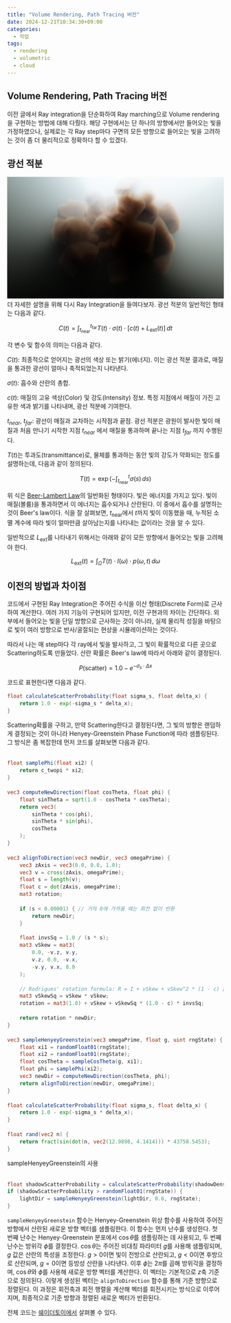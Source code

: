 ```yaml
---
title: "Volume Rendering, Path Tracing 버전"
date: 2024-12-21T10:34:30+09:00
categories:
  - 작업
tags:
  - rendering
  - volumetric
  - cloud
---
```


## Volume Rendering, Path Tracing 버전 ##

이전 글에서 Ray integration을 단순화하여 Ray marching으로 Volume rendering을 구현하는 방법에 대해 다뤘다. 
해당 구현에서는 단 하나의 방향에서만 들어오는 빛을 가정하였으나, 실제로는 각 Ray step마다 구면의 모든 방향으로 들어오는 빛을 고려하는 것이 좀 더 물리적으로 정확하다 할 수 있겠다.

## 광선 적분 ##

![이미지](https://github.com/okdalto/okdalto.github.io/blob/master/assets/2024-12-21-Volume%20Rendering%20(Path%20Tracing)/volume_rendering.png?raw=true)
더 자세한 설명을 위해 다시 Ray Integration을 들여다보자. 광선 적분의 일반적인 형태는 다음과 같다.

$$C(t) = \int_{t_{\text{near}}}^{t_{\text{far}}} T(t) \cdot \sigma(t) \cdot \left[c(t) + L_{\text{ext}}(t)\right] \, dt$$

각 변수 및 함수의 의미는 다음과 같다. 

$C(t)$: 최종적으로 얻어지는 광선의 색상 또는 밝기(에너지). 이는 광선 적분 결과로, 매질을 통과한 광선이 얼마나 축적되었는지 나타낸다.

$\sigma(t)$: 흡수와 산란의 총합.

$c(t)$: 매질의 고유 색상(Color) 및 강도(Intensity) 정보. 특정 지점에서 매질이 가진 고유한 색과 밝기를 나타내며, 광선 적분에 기여한다.

$t_{near}$, $t_{far}$: 광선이 매질과 교차하는 시작점과 끝점.
광선 적분은 광원이 발사한 빛이 매질과 처음 만나기 시작한 지점 $t_{near}$ 에서 매질을 통과하며 끝나는 지점 $t_{far}$ 까지 수행된다.

$T(t)$는 투과도(transmittance)로, 물체를 통과하는 동안 빛의 강도가 약화되는 정도를 설명하는데, 다음과 같이 정의된다.

$$T(t) = \exp\left(-\int_{t_{\text{near}}}^{t} \sigma(s) \, ds\right)$$

위 식은 [Beer-Lambert Law](https://en.wikipedia.org/wiki/Beer%E2%80%93Lambert_law)의 일반화된 형태이다. 빛은 에너지를 가지고 있다. 빛이 매질(볼륨)을 통과하면서 이 에너지는 흡수되거나 산란된다. 이 중에서 흡수를 설명하는 것이 Beer's law이다. 식을 잘 살펴보면, $t_{\text{near}}$에서 ${t}$까지 빛이 이동했을 때, 누적된 소멸 계수에 따라 빛이 얼마만큼 살아남는지를 나타내는 값이라는 것을 알 수 있다.

일반적으로 $L_{\text{ext}}$를 나타내기 위해서는 아래와 같이 모든 방향에서 들어오는 빛을 고려해야 한다.

$$L_{\text{ext}}(t) = \int_{\Omega} T(t) \cdot I(\omega) \cdot p(\omega, t) \, d\omega$$

## 이전의 방법과 차이점 ##

코드에서 구현된 Ray Integration은 주어진 수식을 이산 형태(Discrete Form)로 근사하여 계산한다. 
여러 가지 기능이 구현되어 있지만, 이전 구현과의 차이는 간단하다. 
외부에서 들어오는 빛을 단일 방향으로 근사하는 것이 아니라, 실제 물리적 성질을 바탕으로 빛이 여러 방향으로 반사/굴절되는 현상을 시뮬레이션하는 것이다.

따라서 나는 매 step마다 각 ray에서 빛을 발사하고, 그 빛이 확률적으로 다른 곳으로 Scattering하도록 만들었다.
산란 확률은 Beer's law에 따라서 아래와 같이 결정된다.

$$P(\text{scatter}) = 1.0 - e^{-\sigma_s \cdot \Delta x}$$

코드로 표현한다면 다음과 같다.

```glsl
float calculateScatterProbability(float sigma_s, float delta_x) {
    return 1.0 - exp(-sigma_s * delta_x);
}
```

Scattering확률을 구하고, 만약 Scattering한다고 결정된다면, 그 빛의 방향은 랜덤하게 결정되는 것이 아니라 Henyey-Greenstein Phase Function에 따라 샘플링된다.
그 방식은 좀 복잡한데 먼저 코드를 살펴보면 다음과 같다.


```glsl

float samplePhi(float xi2) {
    return c_twopi * xi2;
}

vec3 computeNewDirection(float cosTheta, float phi) {
    float sinTheta = sqrt(1.0 - cosTheta * cosTheta);
    return vec3(
        sinTheta * cos(phi),
        sinTheta * sin(phi),
        cosTheta
    );
}

vec3 alignToDirection(vec3 newDir, vec3 omegaPrime) {
    vec3 zAxis = vec3(0.0, 0.0, 1.0);
    vec3 v = cross(zAxis, omegaPrime);
    float s = length(v);
    float c = dot(zAxis, omegaPrime);
    mat3 rotation;

    if (s < 0.00001) { // 거의 0에 가까울 때는 회전 없이 반환
        return newDir;
    }

    float invsSq = 1.0 / (s * s);
    mat3 vSkew = mat3(
        0.0, -v.z, v.y,
        v.z, 0.0, -v.x,
        -v.y, v.x, 0.0
    );

    // Rodrigues' rotation formula: R = I + vSkew + vSkew^2 * (1 - c) / s^2
    mat3 vSkewSq = vSkew * vSkew;
    rotation = mat3(1.0) + vSkew + vSkewSq * (1.0 - c) * invsSq;

    return rotation * newDir;
}

vec3 sampleHenyeyGreenstein(vec3 omegaPrime, float g, uint rngState) {
    float xi1 = randomFloat01(rngState);
    float xi2 = randomFloat01(rngState);
    float cosTheta = sampleCosTheta(g, xi1);
    float phi = samplePhi(xi2);
    vec3 newDir = computeNewDirection(cosTheta, phi);
    return alignToDirection(newDir, omegaPrime);
}

float calculateScatterProbability(float sigma_s, float delta_x) {
    return 1.0 - exp(-sigma_s * delta_x);
}

float rand(vec2 n) { 
	return fract(sin(dot(n, vec2(12.9898, 4.1414))) * 43758.5453);
}

```

sampleHenyeyGreenstein의 사용

```glsl

float shadowScatterProbability = calculateScatterProbability(shadowDensity, LIGHT_STEP);
if (shadowScatterProbability > randomFloat01(rngState)) {
    lightDir = sampleHenyeyGreenstein(lightDir, 0.6, rngState);
}

```

`sampleHenyeyGreenstein` 함수는 Henyey-Greenstein 위상 함수를 사용하여 주어진 방향에서 산란된 새로운 방향 벡터를 샘플링한다. 
이 함수는 먼저 난수를 생성한다. 첫 번째 난수는 Henyey-Greenstein 분포에서 $\cos\theta$를 샘플링하는 데 사용되고, 두 번째 난수는 방위각 $\phi$를 결정한다.
$\cos\theta$는 주어진 비대칭 파라미터 $g$를 사용해 샘플링되며, $g$ 값은 산란의 특성을 조정한다.
$g > 0$이면 빛이 전방으로 산란되고, $g < 0$이면 후방으로 산란되며, $g = 0$이면 등방성 산란을 나타낸다.
이후 $\phi$는 $2\pi$를 곱해 방위각을 결정하며, $\cos\theta$와 $\phi$를 사용해 새로운 방향 벡터를 계산한다. 이 벡터는 기본적으로 $z$축 기준으로 정의된다.
이렇게 생성된 벡터는 `alignToDirection` 함수를 통해 기준 방향으로 정렬된다. 
이 과정은 회전축과 회전 행렬을 계산해 벡터를 회전시키는 방식으로 이루어지며, 최종적으로 기준 방향과 정렬된 새로운 벡터가 반환된다.

전체 코드는 [쉐이더토이에서](https://www.shadertoy.com/view/lfyyWt) 살펴볼 수 있다.
